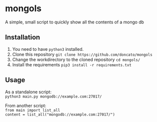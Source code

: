 # mongols
A simple, small script to quickly show all the contents of a mongo db
## Installation
1. You need to have `python3` installed.
2. Clone this repository `git clone https://github.com/doncato/mongols`
3. Change the workdirectory to the cloned repository `cd mongols/`
4. Install the requirements `pip3 install -r requirements.txt`
## Usage
As a standalone script:<br>
`python3 main.py mongodb://example.com:27017/`

From another script:<br>
`from main import list_all`<br>
`content = list_all("mongodb://example.com:27017/")`

